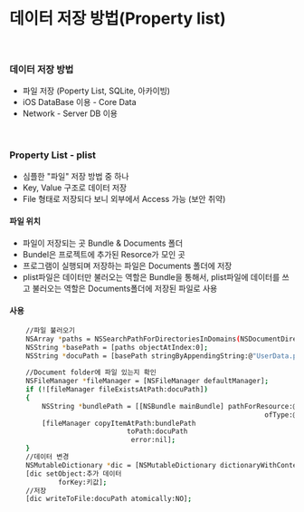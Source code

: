 # 데이터 저장 방법(Property list)

</br>

###  데이터 저장 방법

  - 파일 저장 (Poperty List, SQLite, 아카이빙)
  - iOS DataBase 이용 - Core Data
  - Network - Server DB 이용

</br>

### Property List - plist

  - 심플한 "파일" 저장 방법 중 하나
  - Key, Value 구조로 데이터 저장
  - File 형태로 저장되다 보니 외부에서 Access 가능 (보안 취약)

#### 파일 위치

  - 파일이 저장되는 곳 Bundle & Documents 폴더
  - Bundel은 프로젝트에 추가된 Resorce가 모인 곳
  - 프로그램이 실행되며 저장하는 파일은 Documents 폴더에 저장
  - plist파일은 데이터만 불러오는 역할은 Bundle을 통해서, plist파일에 데이터를 쓰고 불러오는 역할은 Documents폴더에 저장된 파일로 사용

#### 사용

```sh
    //파일 불러오기
    NSArray *paths = NSSearchPathForDirectoriesInDomains(NSDocumentDirectory, NSUserDomainMask, YES);
    NSString *basePath = [paths objectAtIndex:0];
    NSString *docuPath = [basePath stringByAppendingString:@"UserData.plist"];
    
    //Document folder에 파일 있는지 확인
    NSFileManager *fileManager = [NSFileManager defaultManager];
    if (![fileManager fileExistsAtPath:docuPath])
    {
        NSString *bundlePath = [[NSBundle mainBundle] pathForResource:@"UserData"
                                                               ofType:@"plist"];
        [fileManager copyItemAtPath:bundlePath
                             toPath:docuPath
                              error:nil];
    }
    //데이터 변경
    NSMutableDictionary *dic = [NSMutableDictionary dictionaryWithContentsOfFile:docuPath];
    [dic setObject:추가 데이터
            forKey:키값];
    //저장
    [dic writeToFile:docuPath atomically:NO];
```